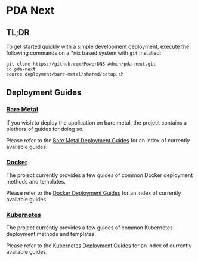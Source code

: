 # PDA Next

## TL;DR

To get started quickly with a simple development deployment, execute the following commands on a
*nix based system with `git` installed:

```
git clone https://github.com/PowerDNS-Admin/pda-next.git
cd pda-next
source deployment/bare-metal/shared/setup.sh
```

## Deployment Guides

### [Bare Metal](https://github.com/PowerDNS-Admin/pda-next/blob/main/docs/wiki/deployment/bare-metal/README.md)

If you wish to deploy the application on bare metal, the project contains a plethora of guides for doing so.

Please refer to the
[Bare Metal Deployment Guides](https://github.com/PowerDNS-Admin/pda-next/blob/main/docs/wiki/deployment/bare-metal/README.md)
for an index of currently available guides.

### [Docker](https://github.com/PowerDNS-Admin/pda-next/blob/main/docs/wiki/deployment/docker/README.md)

The project currently provides a few guides of common Docker deployment methods and templates.

Please refer to the
[Docker Deployment Guides](https://github.com/PowerDNS-Admin/pda-next/blob/main/docs/wiki/deployment/docker/README.md)
for an index of currently available guides.

### [Kubernetes](https://github.com/PowerDNS-Admin/pda-next/blob/main/docs/wiki/deployment/kubernetes/README.md)

The project currently provides a few guides of common Kubernetes deployment methods and templates.

Please refer to the
[Kubernetes Deployment Guides](https://github.com/PowerDNS-Admin/pda-next/blob/main/docs/wiki/deployment/kubernetes/README.md)
for an index of currently available guides.
